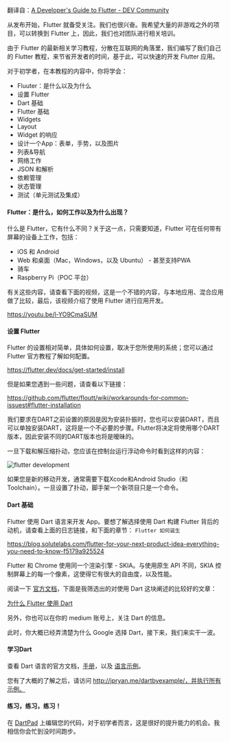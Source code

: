 翻译自：[A Developer's Guide to Flutter - DEV Community](https://dev.to/solutelabs/a-developer-s-guide-to-flutter-37f1)



从发布开始，Flutter 就备受关注。我们也很兴奋。我希望大量的非游戏之外的项目，可以转换到 Flutter 上，因此，我们也对团队进行相关培训。



由于 Flutter 的最新相关学习教程，分散在互联网的角落里，我们编写了我们自己的 Flutter 教程，来节省开发者的时间，基于此，可以快速的开发 Flutter 应用。



对于初学者，在本教程的内容中，你将学会：

- Fluuter：是什么以及为什么
- 设置 Flutter
- Dart 基础
- Flutter 基础
- Widgets
- Layout
- Widget 的响应
- 设计一个App：表单，手势，以及图片
- 列表&导航
- 网络工作
- JSON 和解析
- 依赖管理
- 状态管理
- 测试（单元测试及集成）



#### Flutter：是什么，如何工作以及为什么出现？

什么是 Flutter，它有什么不同？关于这一点，只需要知道，Flutter 可在任何带有屏幕的设备上工作，包括：



- iOS 和 Android
- Web 和桌面（Mac，Windows，以及 Ubuntu） - 甚至支持PWA
- 骑车
- Raspberry Pi（POC 平台）



有关这些内容，请查看下面的视频，这是一个不错的内容，与本地应用、混合应用做了比较，最后，该视频介绍了使用 Flutter 进行应用开发。



https://youtu.be/l-YO9CmaSUM



#### 设置 Flutter



Flutter 的设置相对简单，具体如何设置，取决于您所使用的系统；您可以通过 Flutter 官方教程了解如何配置。



https://flutter.dev/docs/get-started/install



但是如果您遇到一些问题，请查看以下链接：

https://github.com/flutter/floutt/wiki/workarounds-for-common-issuest#flutter-installation



我们要求在DART之前设置的原因是因为安装扑振时，您也可以安装DART，而且可以单独安装DART，这将是一个不必要的步骤。Flutter将决定将使用哪个DART版本，因此安装不同的DART版本也将是暧昧的。



一旦下载和解压缩扑动，您应该在控制台运行浮动命令时看到这样的内容：



![flutter development](https://res.cloudinary.com/practicaldev/image/fetch/s--Z0NRoy7O--/c_limit%2Cf_auto%2Cfl_progressive%2Cq_auto%2Cw_880/https://cdn-images-1.medium.com/max/800/1%2AaIAn1ORPEBwUY1krrd8iDA.png)





如果您是新的移动开发，通常需要下载Xcode和Android Studio（和Toolchain）。一旦设置了扑动，脚手架一个新项目只是一个命令。



#### Dart 基础



Flutter 使用 Dart 语言来开发 App。要想了解选择使用 Dart 构建 Flutter 背后的动机，请查看上面的日志链接，和下面的章节： `Flutter 如何诞生`



https://blog.solutelabs.com/flutter-for-your-next-product-idea-everything-you-need-to-know-f5179a925524



Flutter 和 Chrome 使用同一个渲染引擎 - SKIA。与使用原生 API 不同，SKIA 控制屏幕上的每一个像素，这使得它有很大的自由度，以及性能。



阅读一下 [官方文档](https://flutter.dev/docs/resources/faq#why-did-flutter-choose-to-use-dart)，下面是我筛选出的对使用 Dart 这块阐述的比较好的文章：



[为什么 Flutter 使用 Dart](https://hackernoon.com/why-flutter-uses-dart-dd635a054ebf)



另外，你也可以在你的 medium 账号上，关注 Dart 的信息。



此时，你大概已经弄清楚为什么 Google 选择 Dart，接下来，我们来实干一波。



#### 学习Dart

查看 Dart 语言的官方文档，[手册](https://dart.dev/guides/language/language-tour)，以及 [语言示例](https://dart.dev/samples)。



您有了大概的了解之后，请访问 http://jpryan.me/dartbyexample/，并执行所有示例。



#### 练习，练习，练习！



在 [DartPad](https://dartpad.dartlang.org/) 上编辑您的代码，对于初学者而言，这是很好的提升能力的机会。我相信你会忙到没时间跑步。